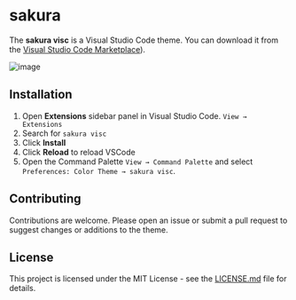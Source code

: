 # sakura

The **sakura visc** is a Visual Studio Code theme. You can download it from the [Visual Studio Code Marketplace](https://marketplace.visualstudio.com/items?itemName=Visc.sakuraVisc)).

<img alt="image" src="https://github.com/kayliese/sakura/assets/49692061/0c3bf961-1930-4bae-b5e0-8cefcbc6fec5">

## Installation

1. Open **Extensions** sidebar panel in Visual Studio Code. `View → Extensions`
2. Search for `sakura visc`
3. Click **Install**
4. Click **Reload** to reload VSCode
5. Open the Command Palette `View → Command Palette` and select `Preferences: Color Theme → sakura visc`.

## Contributing

Contributions are welcome. Please open an issue or submit a pull request to suggest changes or additions to the theme.

## License

This project is licensed under the MIT License - see the [LICENSE.md](LICENSE.md) file for details.
